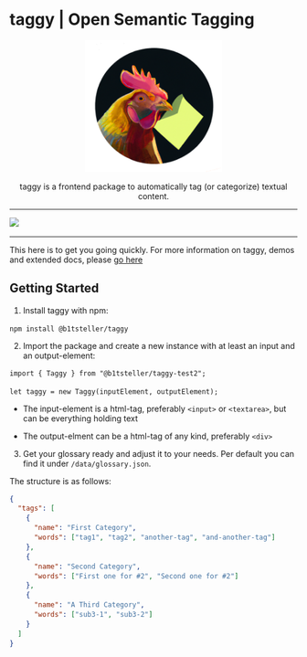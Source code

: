 # taggy | Open Semantic Tagging

<p align="center">
  <img width="240" alt="mtl-taggy" src="https://github.com/open-taggy/website/blob/main/static/img/logo.png">
</p>
<p align="center">
taggy is a frontend package to automatically tag (or categorize) textual content.
</p>

---

<img src="https://github.com/open-taggy/.github/blob/main/screencasts/screencast-shop_en_submit.gif" width="600" />

---

This here is to get you going quickly. 
For more information on taggy, demos and extended docs, please [go here](https://github.com/open-taggy)


## Getting Started

1. Install taggy with npm:

`npm install @b1tsteller/taggy`

2. Import the package and create a new instance with at least an input and an output-element:
```node
import { Taggy } from "@b1tsteller/taggy-test2";

let taggy = new Taggy(inputElement, outputElement);
```
- The input-element is a html-tag, preferably `<input>` or `<textarea>`, but can be everything holding text

- The output-elment can be a html-tag of any kind, preferably `<div>`

3. Get your glossary ready and adjust it to your needs. Per default you can find it under `/data/glossary.json`. 

The structure is as follows:
```json
{
  "tags": [
    {
      "name": "First Category",
      "words": ["tag1", "tag2", "another-tag", "and-another-tag"]
    },
    {
      "name": "Second Category",
      "words": ["First one for #2", "Second one for #2"]
    },
    {
      "name": "A Third Category",
      "words": ["sub3-1", "sub3-2"]
    }
  ]
}

```
